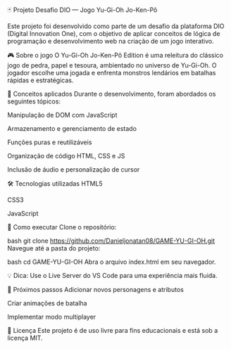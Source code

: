 🃏 Projeto Desafio DIO — Jogo Yu-Gi-Oh Jo-Ken-Pô

Este projeto foi desenvolvido como parte de um desafio da plataforma DIO (Digital Innovation One), com o objetivo de aplicar conceitos de lógica de programação e desenvolvimento web na criação de um jogo interativo.

🎮 Sobre o jogo
O Yu-Gi-Oh Jo-Ken-Pô Edition é uma releitura do clássico jogo de pedra, papel e tesoura, ambientado no universo de Yu-Gi-Oh. O jogador escolhe uma jogada e enfrenta monstros lendários em batalhas rápidas e estratégicas.

🧠 Conceitos aplicados
Durante o desenvolvimento, foram abordados os seguintes tópicos:

Manipulação de DOM com JavaScript

Armazenamento e gerenciamento de estado

Funções puras e reutilizáveis

Organização de código HTML, CSS e JS

Inclusão de áudio e personalização de cursor

🛠️ Tecnologias utilizadas
HTML5

CSS3

JavaScript

🚀 Como executar
Clone o repositório:

bash
git clone https://github.com/Danieljonatan08/GAME-YU-GI-OH.git
Navegue até a pasta do projeto:

bash
cd GAME-YU-GI-OH
Abra o arquivo index.html em seu navegador.

💡 Dica: Use o Live Server do VS Code para uma experiência mais fluida.

📌 Próximos passos
Adicionar novos personagens e atributos

Criar animações de batalha

Implementar modo multiplayer

📄 Licença
Este projeto é de uso livre para fins educacionais e está sob a licença MIT.
